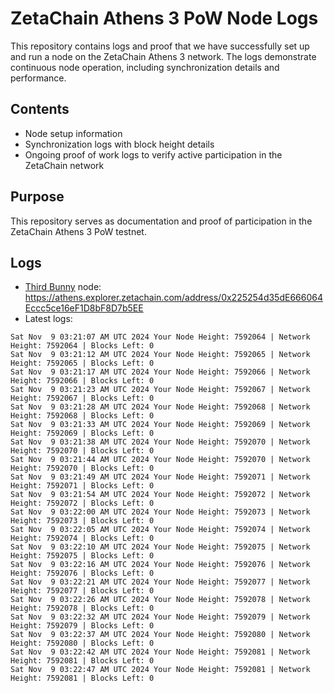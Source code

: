 # ZetaChain Athens 3 PoW Node Logs
This repository contains logs and proof that we have successfully set up and run a node on the ZetaChain Athens 3 network. The logs demonstrate continuous node operation, including synchronization details and performance.

## Contents
- Node setup information
- Synchronization logs with block height details
- Ongoing proof of work logs to verify active participation in the ZetaChain network

## Purpose
This repository serves as documentation and proof of participation in the ZetaChain Athens 3 PoW testnet.

## Logs

- [Third Bunny](https://thirdbunny.xyz/) node: https://athens.explorer.zetachain.com/address/0x225254d35dE666064Eccc5ce16eF1D8bF8D7b5EE
- Latest logs:
```
Sat Nov  9 03:21:07 AM UTC 2024 Your Node Height: 7592064 | Network Height: 7592064 | Blocks Left: 0
Sat Nov  9 03:21:12 AM UTC 2024 Your Node Height: 7592065 | Network Height: 7592065 | Blocks Left: 0
Sat Nov  9 03:21:17 AM UTC 2024 Your Node Height: 7592066 | Network Height: 7592066 | Blocks Left: 0
Sat Nov  9 03:21:23 AM UTC 2024 Your Node Height: 7592067 | Network Height: 7592067 | Blocks Left: 0
Sat Nov  9 03:21:28 AM UTC 2024 Your Node Height: 7592068 | Network Height: 7592068 | Blocks Left: 0
Sat Nov  9 03:21:33 AM UTC 2024 Your Node Height: 7592069 | Network Height: 7592069 | Blocks Left: 0
Sat Nov  9 03:21:38 AM UTC 2024 Your Node Height: 7592070 | Network Height: 7592070 | Blocks Left: 0
Sat Nov  9 03:21:44 AM UTC 2024 Your Node Height: 7592070 | Network Height: 7592070 | Blocks Left: 0
Sat Nov  9 03:21:49 AM UTC 2024 Your Node Height: 7592071 | Network Height: 7592071 | Blocks Left: 0
Sat Nov  9 03:21:54 AM UTC 2024 Your Node Height: 7592072 | Network Height: 7592072 | Blocks Left: 0
Sat Nov  9 03:22:00 AM UTC 2024 Your Node Height: 7592073 | Network Height: 7592073 | Blocks Left: 0
Sat Nov  9 03:22:05 AM UTC 2024 Your Node Height: 7592074 | Network Height: 7592074 | Blocks Left: 0
Sat Nov  9 03:22:10 AM UTC 2024 Your Node Height: 7592075 | Network Height: 7592075 | Blocks Left: 0
Sat Nov  9 03:22:16 AM UTC 2024 Your Node Height: 7592076 | Network Height: 7592076 | Blocks Left: 0
Sat Nov  9 03:22:21 AM UTC 2024 Your Node Height: 7592077 | Network Height: 7592077 | Blocks Left: 0
Sat Nov  9 03:22:26 AM UTC 2024 Your Node Height: 7592078 | Network Height: 7592078 | Blocks Left: 0
Sat Nov  9 03:22:32 AM UTC 2024 Your Node Height: 7592079 | Network Height: 7592079 | Blocks Left: 0
Sat Nov  9 03:22:37 AM UTC 2024 Your Node Height: 7592080 | Network Height: 7592080 | Blocks Left: 0
Sat Nov  9 03:22:42 AM UTC 2024 Your Node Height: 7592081 | Network Height: 7592081 | Blocks Left: 0
Sat Nov  9 03:22:47 AM UTC 2024 Your Node Height: 7592081 | Network Height: 7592081 | Blocks Left: 0
```
